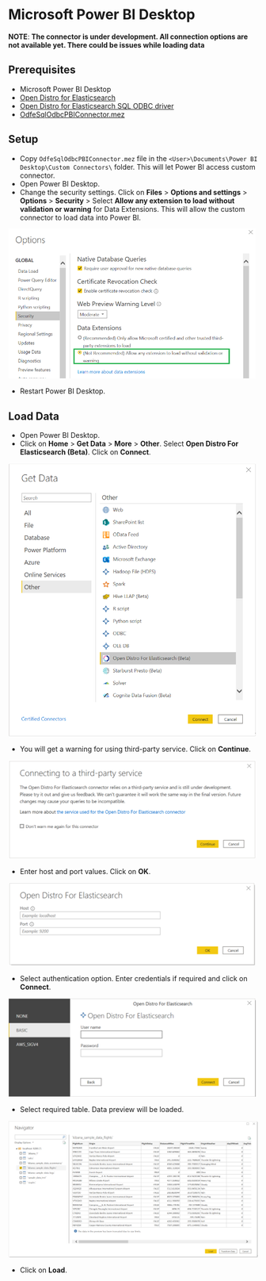 # Microsoft Power BI Desktop

**NOTE**: **The connector is under development. All connection options are not available yet. There could be issues while loading data**

## Prerequisites
* Microsoft Power BI Desktop
* [Open Distro for Elasticsearch](https://opendistro.github.io/for-elasticsearch-docs/docs/install/)
* [Open Distro for Elasticsearch SQL ODBC driver](https://opendistro.github.io/for-elasticsearch-docs/docs/sql/odbc/)
* [OdfeSqlOdbcPBIConnector.mez](../../src/PowerBIConnector/bin/Release/) 

## Setup
* Copy `OdfeSqlOdbcPBIConnector.mez` file in the `<User>\Documents\Power BI Desktop\Custom Connectors\` folder. This will let Power BI access custom connector.
* Open Power BI Desktop.
* Change the security settings. Click on **Files** > **Options and settings** > **Options** > **Security** > Select **Allow any extension to load without validation or warning** for Data Extensions. This will allow the custom connector to load data into Power BI.

<img src="img/pbi_settings.png" width="500">

* Restart Power BI Desktop.

## Load Data

* Open Power BI Desktop.
* Click on **Home** > **Get Data** > **More** > **Other**. Select **Open Distro For Elasticsearch (Beta)**. Click on **Connect**.

<img src="img/pbi_select_connector.png" width="500">

* You will get a warning for using third-party service. Click on **Continue**.

<img src="img/pbi_third_party_warning.png" width="500">

* Enter host and port values. Click on **OK**.

<img src="img/pbi_connection_string_options.png" width="500">

* Select authentication option. Enter credentials if required and click on **Connect**.

<img src="img/pbi_auth.png" width="500">

* Select required table. Data preview will be loaded.

<img src="img/pbi_data_preview.png">

* Click on **Load**.